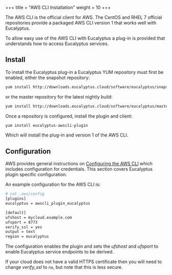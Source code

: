+++
title = "AWS CLI Installation"
weight = 10
+++

The AWS CLI is the official client for AWS. The CentOS and RHEL 7 official repositories provide a packaged AWS CLI version 1 that works well with Eucalyptus. 

To allow easy use of the AWS CLI with Eucalyptus a plug-in is provided that understands how to access Eucalyptus services.

## Install

To install the Eucalyptus plug-in a Eucalyptus YUM repository must first be enabled, either the snapshot repository:

```bash
yum install http://downloads.eucalyptus.cloud/software/eucalyptus/snapshot/5/rhel/7/x86_64/eucalyptus-release-5-1.10.as.el7.noarch.rpm
```

or the master repository for the latest nightly build:

```bash
yum install http://downloads.eucalyptus.cloud/software/eucalyptus/master/rhel/7/x86_64/eucalyptus-release-5-1.15.as.el7.noarch.rpm
```

Once a repository is configured, install the plugin and client:

```bash
yum install eucalyptus-awscli-plugin
```

Which will install the plug-in and version 1 of the AWS CLI.

## Configuration

AWS provides general instructions on [Configuring the AWS CLI](https://docs.aws.amazon.com/cli/latest/userguide/cli-chap-configure.html) which includes configuration for credentials. This section covers Eucalyptus plugin specific configuration.

An example configuration for the AWS CLI is:

```bash
# cat .aws/config 
[plugins]
eucalyptus = awscli_plugin_eucalyptus

[default]
ufshost = mycloud.example.com
ufsport = 8773
verify_ssl = yes
output = text
region = eucalyptus
```

The configuration enables the plugin and sets the *ufshost* and *ufsport* to enable Eucalyptus service endpoints to be derived.

If your cloud does not have a valid HTTPS certificate then you will need to change *verify_ssl* to `no`, but note that this is less secure.
